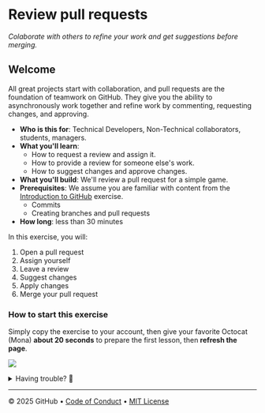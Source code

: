 # Review pull requests

_Colaborate with others to refine your work and get suggestions before merging._

## Welcome

All great projects start with collaboration, and pull requests are the foundation of teamwork on GitHub. They give you the ability to asynchronously work together and refine work by commenting, requesting changes, and approving.

- **Who is this for**: Technical Developers, Non-Technical collaborators, students, managers.
- **What you'll learn**:
  - How to request a review and assign it.
  - How to provide a review for someone else's work.
  - How to suggest changes and approve changes.
- **What you'll build**: We'll review a pull request for a simple game.
- **Prerequisites**: We assume you are familiar with content from the [Introduction to GitHub](https://github.com/skills/introduction-to-github) exercise.
  - Commits
  - Creating branches and pull requests
- **How long**: less than 30 minutes

In this exercise, you will:

1. Open a pull request
2. Assign yourself
3. Leave a review
4. Suggest changes
5. Apply changes
6. Merge your pull request

### How to start this exercise

Simply copy the exercise to your account, then give your favorite Octocat (Mona) **about 20 seconds** to prepare the first lesson, then **refresh the page**.

[![](https://img.shields.io/badge/Copy%20Exercise-%E2%86%92-1f883d?style=for-the-badge&logo=github&labelColor=197935)](https://github.com/new?template_owner=chriswblake&template_name=review-pull-requests&owner=%40me&name=skills-review-pull-requests&description=Exercise%3A+Review+pull+requests&visibility=public)

<details>
<summary>Having trouble? 🤷</summary><br/>

When copying the exercise, we recommend the following settings:

- For owner, choose your personal account or an organization to host the repository.
- We recommend creating a public repository, as private repositories will [use Actions minutes](https://docs.github.com/en/billing/managing-billing-for-github-actions/about-billing-for-github-actions).

If the exercise isn't ready in 20 seconds:

1. After your new repository is created, wait about 20 seconds, then refresh the page.
2. Follow the step-by-step instructions in the issue created in your repository.
3. If the page doesn't refresh automatically, please check the [Actions](../../actions) tab.
   - Check to see if a job is running. Sometimes it simply takes a bit longer.
   - If the page shows a failed job, please submit an issue. Nice, you found a bug! 🐛

</details>

---

&copy; 2025 GitHub &bull; [Code of Conduct](https://www.contributor-covenant.org/version/2/1/code_of_conduct/code_of_conduct.md) &bull; [MIT License](https://gh.io/mit)
